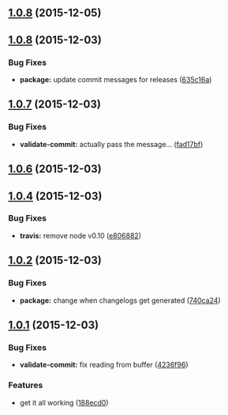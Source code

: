 <a name="1.0.8"></a>
## [1.0.8](https://github.com/paradox41/validate-commit/compare/v1.0.8...v1.0.8) (2015-12-05)




<a name="1.0.8"></a>
## [1.0.8](https://github.com/paradox41/validate-commit/compare/v1.0.7...v1.0.8) (2015-12-03)


### Bug Fixes

* **package:** update commit messages for releases ([635c16a](https://github.com/paradox41/validate-commit/commit/635c16a))



<a name="1.0.7"></a>
## [1.0.7](https://github.com/paradox41/validate-commit/compare/v1.0.6...v1.0.7) (2015-12-03)


### Bug Fixes

* **validate-commit:** actually pass the message... ([fad17bf](https://github.com/paradox41/validate-commit/commit/fad17bf))



<a name="1.0.6"></a>
## [1.0.6](https://github.com/paradox41/validate-commit/compare/v1.0.4...v1.0.6) (2015-12-03)




<a name="1.0.4"></a>
## [1.0.4](https://github.com/paradox41/validate-commit/compare/v1.0.5...v1.0.4) (2015-12-03)


### Bug Fixes

* **travis:** remove node v0.10 ([e806882](https://github.com/paradox41/validate-commit/commit/e806882))



<a name="1.0.2"></a>
## [1.0.2](https://github.com/paradox41/validate-commit/compare/v1.0.1...v1.0.2) (2015-12-03)


### Bug Fixes

* **package:** change when changelogs get generated ([740ca24](https://github.com/paradox41/validate-commit/commit/740ca24))



<a name="1.0.1"></a>
## [1.0.1](https://github.com/paradox41/validate-commit/compare/188ecd0...v1.0.1) (2015-12-03)


### Bug Fixes

* **validate-commit:** fix reading from buffer ([4236f96](https://github.com/paradox41/validate-commit/commit/4236f96))

### Features

* get it all working ([188ecd0](https://github.com/paradox41/validate-commit/commit/188ecd0))



